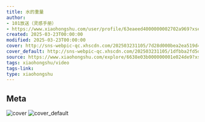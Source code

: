 ```yaml
---
title: 水的重量
author:
- 101放送（灵感手册）
- https://www.xiaohongshu.com/user/profile/63eaeed4000000002702a969?xsec_token=undefined
created: 2025-03-23T00:00:00
modified: 2025-03-23T00:00:00
cover: http://sns-webpic-qc.xhscdn.com/202503231105/7d28d000bea2ea519d42041291865337/1040g2sg312hse7f1ns005ovatra9tab9qblh5oo!nc_n_webp_prv_1
cover_default: http://sns-webpic-qc.xhscdn.com/202503231105/1dfbba2fd5df2f81ca82a02017265db3/1040g2sg312hse7f1ns005ovatra9tab9qblh5oo!nc_n_webp_mw_1
source: https://www.xiaohongshu.com/explore/6638e03b000000001e024de9?xsec_token=AB6M_drn0FVSPOq26xr-qyGg2gNstlcMFZXMWIuTa41tY=
tags: xiaohongshu/video
tags-link:
type: xiaohongshu
---
```


## Meta

![cover](http://sns-webpic-qc.xhscdn.com/202503231105/7d28d000bea2ea519d42041291865337/1040g2sg312hse7f1ns005ovatra9tab9qblh5oo!nc_n_webp_prv_1)
![cover_default](http://sns-webpic-qc.xhscdn.com/202503231105/1dfbba2fd5df2f81ca82a02017265db3/1040g2sg312hse7f1ns005ovatra9tab9qblh5oo!nc_n_webp_mw_1)
